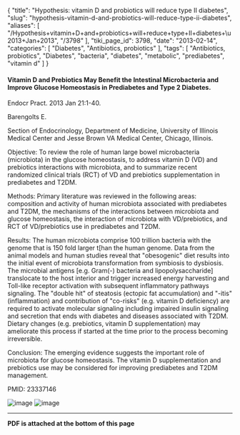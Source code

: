 {
    "title": "Hypothesis: vitamin D and probiotics will reduce type II diabetes",
    "slug": "hypothesis-vitamin-d-and-probiotics-will-reduce-type-ii-diabetes",
    "aliases": [
        "/Hypothesis+vitamin+D+and+probiotics+will+reduce+type+II+diabetes+\u2013+Jan+2013",
        "/3798"
    ],
    "tiki_page_id": 3798,
    "date": "2013-02-14",
    "categories": [
        "Diabetes",
        "Antibiotics, probiotics"
    ],
    "tags": [
        "Antibiotics, probiotics",
        "Diabetes",
        "bacteria",
        "diabetes",
        "metabolic",
        "prediabetes",
        "vitamin d"
    ]
}


#### Vitamin D and Prebiotics May Benefit the Intestinal Microbacteria and Improve Glucose Homeostasis in Prediabetes and Type 2 Diabetes.

Endocr Pract. 2013 Jan 21:1-40.

Barengolts E.

Section of Endocrinology, Department of Medicine, University of Illinois Medical Center and Jesse Brown VA Medical Center, Chicago, Illinois.

Objective: To review the role of human large bowel microbacteria (microbiota) in the glucose homeostasis, to address vitamin D (VD) and prebiotics interactions with microbiota, and to summarize recent randomized clinical trials (RCT) of VD and prebiotics supplementation in prediabetes and T2DM.

Methods: Primary literature was reviewed in the following areas: composition and activity of human microbiota associated with prediabetes and T2DM, the mechanisms of the interactions between microbiota and glucose homeostasis, the interaction of microbiota with VD/prebiotics, and RCT of VD/prebiotics use in prediabetes and T2DM.

Results: The human microbiota comprise 100 trillion bacteria with the genome that is 150 fold larger t<span>[han the human genome. Data from the animal models and human studies reveal that "obesogenic" diet results into the initial event of microbiota transformation from symbiosis to dysbiosis. The microbial antigens [e.g. Gram(-) bacteria and lipopolysaccharide]</span> translocate to the host interior and trigger increased energy harvesting and Toll-like receptor activation with subsequent inflammatory pathways signaling. The "double hit" of steatosis (ectopic fat accumulation) and "-itis" (inflammation) and contribution of "co-risks" (e.g. vitamin D deficiency) are required to activate molecular signaling including impaired insulin signaling and secretion that ends with diabetes and diseases associated with T2DM. Dietary changes (e.g. prebiotics, vitamin D supplementation) may ameliorate this process if started at the time prior to the process becoming irreversible.

Conclusion: The emerging evidence suggests the important role of microbiota for glucose homeostasis. The vitamin D supplementation and prebiotics use may be considered for improving prediabetes and T2DM management.

PMID:     23337146

<img src="https://d1bk1kqxc0sym.cloudfront.net/attachments/jpeg/probiotics1.jpg" alt="image">

<img src="https://d1bk1kqxc0sym.cloudfront.net/attachments/jpeg/probiotics2.jpg" alt="image">

---

 **PDF is attached at the bottom of this page**